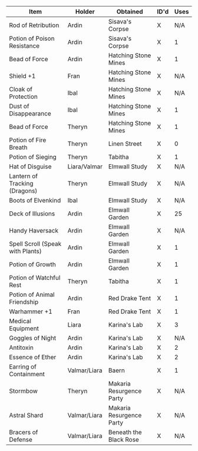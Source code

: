 | Item                             | Holder       | Obtained                 | ID'd | Uses |
| -------------------------------- | ------------ | ------------------------ | ---- | ---- |
| Rod of Retribution               | Ardin        | Sisava's Corpse          | X    | N/A  |
| Potion of Poison Resistance      | Ardin        | Sisava's Corpse          | X    | 1    |
| Bead of Force                    | Ardin        | Hatching Stone Mines     | X    | 1    |
| Shield +1                        | Fran         | Hatching Stone Mines     | X    | N/A  |
| Cloak of Protection              | Ibal         | Hatching Stone Mines     | X    | N/A  |
| Dust of Disappearance            | Ibal         | Hatching Stone Mines     | X    | 1    |
| Bead of Force                    | Theryn       | Hatching Stone Mines     | X    | 1    |
| Potion of Fire Breath            | Theryn       | Linen Street             | X    | 0    |
| Potion of Sieging                | Theryn       | Tabitha                  | X    | 1    |
| Hat of Disguise                  | Liara/Valmar | Elmwall Study            | X    | N/A  |
| Lantern of Tracking (Dragons)    | Theryn       | Elmwall Study            | X    | N/A  |
| Boots of Elvenkind               | Ibal         | Elmwall Study            | X    | N/A  |
| Deck of Illusions                | Ardin        | Elmwall Garden           | X    | 25   |
| Handy Haversack                  | Ardin        | Elmwall Garden           | X    | N/A  |
| Spell Scroll (Speak with Plants) | Ardin        | Elmwall Garden           | X    | 1    |
| Potion of Growth                 | Ardin        | Elmwall Garden           | X    | 1    |
| Potion of Watchful Rest          | Theryn       | Tabitha                  | X    | 1    |
| Potion of Animal Friendship      | Ardin        | Red Drake Tent           | X    | 1    |
| Warhammer +1                     | Fran         | Red Drake Tent           | X    | 1    |
| Medical Equipment                | Liara        | Karina's Lab             | X    | 3    |
| Goggles of Night                 | Ardin        | Karina's Lab             | X    | N/A  |
| Antitoxin                        | Ardin        | Karina's Lab             | X    | 2    |
| Essence of Ether                 | Ardin        | Karina's Lab             | X    | 2    |
| Earring of Containment           | Valmar/Liara | Baern                    | X    | 1    |
| Stormbow                         | Theryn       | Makaria Resurgence Party | X    | N/A  |
| Astral Shard                     | Valmar/Liara | Makaria Resurgence Party | X    | N/A  |
| Bracers of Defense               | Valmar/Liara | Beneath the Black Rose   | X    | N/A  |
